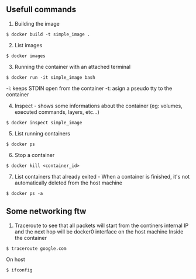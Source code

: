 ## Usefull commands
1.  Building the image
```
$ docker build -t simple_image .
```

2.  List images
```
$ docker images
```

3.  Running the container with an attached terminal
``` 
$ docker run -it simple_image bash
```  
-i: keeps STDIN open from the container
-t: asign a pseudo tty to the container

4.  Inspect - shows some informations about the container (eg: volumes, executed commands, layers, etc...)
```
$ docker inspect simple_image
```

5.  List running containers
```
$ docker ps
```

6.  Stop a container
```
$ docker kill <container_id>
```

7.  List containers that already exited - When a container is finished, it's not automatically deleted from the host machine
```
$ docker ps -a
```

## Some networking ftw
1.  Traceroute to see that all packets will start from the continers internal IP and the next hop will be docker0 interface on the host machine
Inside the container
```
$ traceroute google.com
```
On host
```
$ ifconfig
